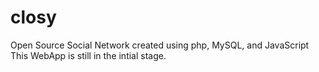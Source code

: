 # closy
Open Source Social Network created using php, MySQL, and JavaScript
This WebApp is still in the intial stage.
